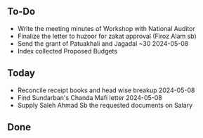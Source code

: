 ## To-Do
- Write the meeting minutes of Workshop with National Auditor  
- Finalize the letter to huzoor for zakat approval (Firoz Alam sb)  
- Send the grant of Patuakhali and Jagadal ~30 2024-05-08  
- Index collected Proposed Budgets  

## Today
- Reconcile receipt books and head wise breakup 2024-05-08  
- Find Sundarban's Chanda Mafi letter 2024-05-08  
- Supply Saleh Ahmad Sb the requested documents on Salary  

## Done
